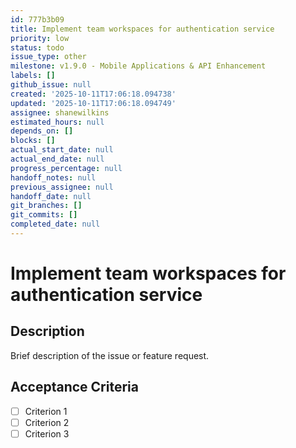 ```yaml
---
id: 777b3b09
title: Implement team workspaces for authentication service
priority: low
status: todo
issue_type: other
milestone: v1.9.0 - Mobile Applications & API Enhancement
labels: []
github_issue: null
created: '2025-10-11T17:06:18.094738'
updated: '2025-10-11T17:06:18.094749'
assignee: shanewilkins
estimated_hours: null
depends_on: []
blocks: []
actual_start_date: null
actual_end_date: null
progress_percentage: null
handoff_notes: null
previous_assignee: null
handoff_date: null
git_branches: []
git_commits: []
completed_date: null
---
```


# Implement team workspaces for authentication service

## Description

Brief description of the issue or feature request.

## Acceptance Criteria

- [ ] Criterion 1
- [ ] Criterion 2
- [ ] Criterion 3